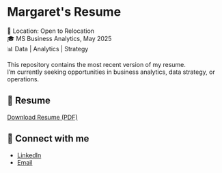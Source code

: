 # Margaret's Resume

📍 Location: Open to Relocation  
🎓 MS Business Analytics, May 2025  
📊 Data | Analytics | Strategy  

This repository contains the most recent version of my resume.  
I’m currently seeking opportunities in business analytics, data strategy, or operations.

## 📄 Resume
[Download Resume (PDF)](./Margaret_Resume_2025.pdf)

## 🔗 Connect with me
- [LinkedIn](https://www.linkedin.com/in/margaret-shepard)
- [Email](margaretjshepard@gmail.com)
